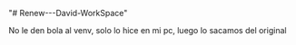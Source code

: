 "# Renew---David-WorkSpace" 

No le den bola al venv, solo lo hice en mi pc, luego lo sacamos del original
